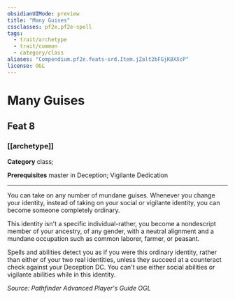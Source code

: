 ```yaml
---
obsidianUIMode: preview
title: "Many Guises"
cssclasses: pf2e,pf2e-spell
tags:
  - trait/archetype
  - trait/common
  - category/class
aliases: "Compendium.pf2e.feats-srd.Item.jZalt2bFGjK8XXcP"
license: OGL
---
```

# Many Guises
## Feat 8
### [[archetype]]

**Category** class; 



**Prerequisites** master in Deception; Vigilante Dedication
* * *
You can take on any number of mundane guises. Whenever you change your identity, instead of taking on your social or vigilante identity, you can become someone completely ordinary.

This identity isn't a specific individual-rather, you become a nondescript member of your ancestry, of any gender, with a neutral alignment and a mundane occupation such as common laborer, farmer, or peasant.

Spells and abilities detect you as if you were this ordinary identity, rather than either of your two real identities, unless they succeed at a counteract check against your Deception DC. You can't use either social abilities or vigilante abilities while in this identity.

*Source: Pathfinder Advanced Player's Guide*
*OGL*